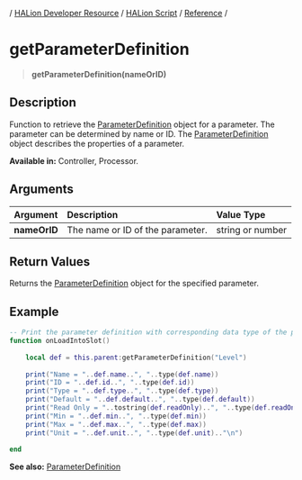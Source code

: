 / [HALion Developer Resource](../..//HALion-Developer-Resource.md) / [HALion Script](./HALion-Script.md) / [Reference](./Reference.md) /

# getParameterDefinition

>**getParameterDefinition(nameOrID)**

## Description

Function to retrieve the [ParameterDefinition](./ParameterDefinition.md) object for a parameter. The parameter can be determined by name or ID. The [ParameterDefinition](./ParameterDefinition.md) object describes the properties of a parameter.

**Available in:** Controller, Processor.

## Arguments

|Argument|Description|Value Type|
|:-|:-|:-|
|**nameOrID**|The name or ID of the parameter.|string or number|

## Return Values

Returns the [ParameterDefinition](./ParameterDefinition.md) object for the specified parameter.

## Example

```lua
-- Print the parameter definition with corresponding data type of the parent layer's level parameter.
function onLoadIntoSlot()
  
    local def = this.parent:getParameterDefinition("Level")
  
    print("Name = "..def.name..", "..type(def.name))
    print("ID = "..def.id..", "..type(def.id))
    print("Type = "..def.type..", "..type(def.type))
    print("Default = "..def.default..", "..type(def.default))
    print("Read Only = "..tostring(def.readOnly)..", "..type(def.readOnly))
    print("Min = "..def.min..", "..type(def.min))
    print("Max = "..def.max..", "..type(def.max))
    print("Unit = "..def.unit..", "..type(def.unit).."\n")
  
end
```

**See also:** [ParameterDefinition](./ParameterDefinition.md)